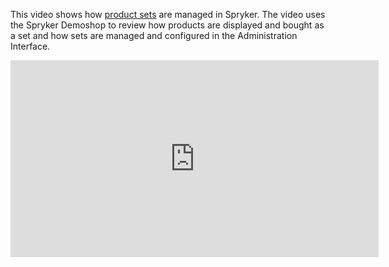This video shows how [product sets](https://documentation.spryker.com/v4/docs/product-set) are managed in Spryker. The video uses the Spryker Demoshop to review how products are displayed and bought as a set and how sets are managed and configured in the Administration Interface.

<iframe src="https://fast.wistia.net/embed/iframe/9co7uw35a9" title="Product Sets" allowtransparency="true" frameborder="0" scrolling="no" class="wistia_embed" name="wistia_embed" allowfullscreen="0" mozallowfullscreen="0" webkitallowfullscreen="0" oallowfullscreen="0" msallowfullscreen="0" width="589" height="315"></iframe>